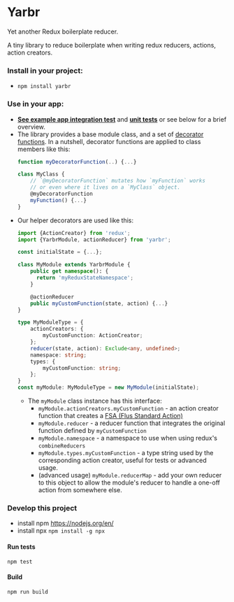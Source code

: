 # Yarbr

Yet another Redux boilerplate reducer.

A tiny library to reduce boilerplate when writing redux reducers, actions, action creators.


### Install in your project:
- `npm install yarbr`


### Use in your app:

- [**See example app integration test**](./__tests__/integrationReactRedux.tsx) and [**unit tests**](./__tests__/YarbrModule.ts) or see below for a brief overview.
- The library provides a base module class, and a set of [decorator functions](http://www.typescriptlang.org/docs/handbook/decorators.html). In a nutshell, decorator functions are applied to class members like this:
    ```typescript
    function myDecoratorFunction(..) {...}

    class MyClass {
        // `@myDecoratorFunction` mutates how `myFunction` works
        // or even where it lives on a `MyClass` object.
        @myDecoratorFunction
        myFunction() {...}
    }
    ```
- Our helper decorators are used like this:
    ```typescript
    import {ActionCreator} from 'redux';
    import {YarbrModule, actionReducer} from 'yarbr';

    const initialState = {...};

    class MyModule extends YarbrModule {
        public get namespace(): {
          return 'myReduxStateNamespace';
        }

        @actionReducer
        public myCustomFunction(state, action) {...}
    }

    type MyModuleType = {
        actionCreators: {
            myCustomFunction: ActionCreator;
        };
        reducer(state, action): Exclude<any, undefined>;
        namespace: string;
        types: {
            myCustomFunction: string;
        };
    }
    const myModule: MyModuleType = new MyModule(initialState);
    ```
    - The `myModule` class instance has this interface:
        - `myModule.actionCreators.myCustomFunction` - an action creator function that creates a [FSA (Flus Standard Action)](https://github.com/redux-utilities/flux-standard-action)
        - `myModule.reducer` - a reducer function that integrates the original function defined by `myCustomFunction`
        - `myModule.namespace` - a namespace to use when using redux's `combineReducers`
        - `myModule.types.myCustomFunction` - a type string used by the corresponding action creator, useful for tests or advanced usage.
        - (advanced usage) `myModule.reducerMap` - add your own reducer to this object to allow the module's reducer to handle a one-off action from somewhere else.

### Develop this project

- install npm https://nodejs.org/en/
- install npx `npm install -g npx`

#### Run tests

`npm test`

#### Build

`npm run build`
